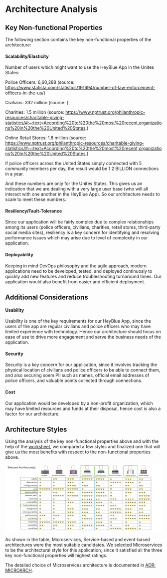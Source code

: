 
# Architecture Analysis

## Key Non-functional Properties

The following section contains the key non-functional properties of the architecture:

#### Scalability/Elasticity

Number of users which might want to use the HeyBlue App in the Unites States:

Police Officers: 6,60,288 (source: https://www.statista.com/statistics/191694/number-of-law-enforcement-officers-in-the-us/)

Civilians: 332 million (source: )

Charities: 1.5 million (source: https://www.nptrust.org/philanthropic-resources/charitable-giving-statistics/#:~:text=According%20to%20the%20most%20recent,organizations%20in%20the%20United%20States.)

Online Retail Stores: 1.8 million (source: https://www.nptrust.org/philanthropic-resources/charitable-giving-statistics/#:~:text=According%20to%20the%20most%20recent,organizations%20in%20the%20United%20States.)

If police officers across the United States simply connected with 5 community members per day, the result would be 1.2 BILLION connections in a year.

And these numbers are only for the Unites States. This gives us an indication that we are dealing with a very large user base (who will all interact with one another in the HeyBlue App). So our architecture needs to scale to meet these numbers.

#### Resiliency/Fault-Tolerance

Since our application will be fairly complex due to complex relationships among its users (police officers, civilians, charities, retail stores, third-party social media sites), resiliency is a key concern for  identifying and resolving performance issues which may arise due to level of complexity in our application.

#### Deployability

Keeping in mind DevOps philosophy and the agile approach, modern applications need to be developed, tested, and deployed continuosly to quickly add new features and reduce troubleshooting turnaround times. Our application would also benefit from easier and efficient deployment.

## Additional Considerations

#### Usability

Usability is one of the key requirements for our HeyBlue App, since the users of the app are regular civilians and police officers who may have limited experience with technology. Hence our architecture should focus on ease of use to drive more engagement and serve the business needs of the application.

#### Security

Security is a key concern for our application, since it involves tracking the physical location of civilians and police officers to be able to connect them, and also securing soem PII such as names, official email addresses of police officers, and valuable points collected through connections.

#### Cost

Our application would be developed by a non-profit organization, which may have limited resources and funds at their disposal, hence cost is also a factor for our architecture.

## Architecture Styles

Using the analysis of the key non-functional properties above and with the help of  the [worksheet](https://www.developertoarchitect.com/downloads/architecture-styles-worksheet.pdf), we compared a few styles and finalized one that will give us the most benefits with respect to the non-functional properties above. 

![ArchitectureAnalysis](../assets/high_level_arch.png)

As shown in the table, Microservices, Service-based and event-based architectures were the most suitable candidates. We selected Microservices to be the architectural style for this application, since it satisfied all the three key non-functional properties will highest ratings.

The detailed choice of Microservices architecture is documented in [ADR: MICROARCH](./../ADRs/MICROARCH.md).
